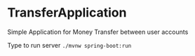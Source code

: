 # TransferApplication
Simple Application for Money Transfer between user accounts

Type to run server
`./mvnw spring-boot:run`
